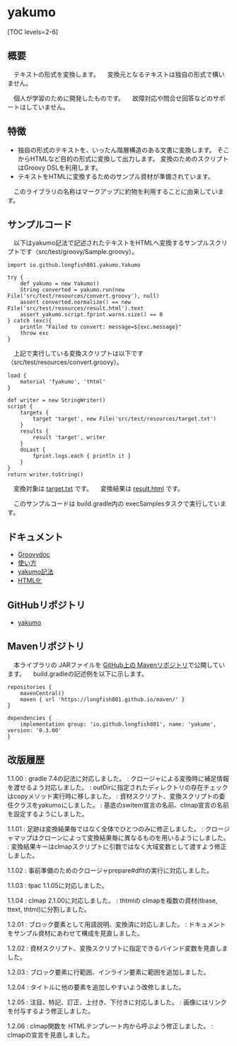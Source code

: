 # yakumo

[TOC levels=2-6]

## 概要

　テキストの形式を変換します。
　変換元となるテキストは独自の形式で構いません。

　個人が学習のために開発したものです。
　故障対応や問合せ回答などのサポートはしていません。

## 特徴

* 独自の形式のテキストを、いったん階層構造のある文書に変換します。
  そこからHTMLなど目的の形式に変換して出力します。
  変換のためのスクリプトはGroovy DSLを利用します。
* テキストをHTMLに変換するためのサンプル資材が準備されています。

　このライブラリの名称はマークアップに約物を利用することに由来しています。

## サンプルコード

　以下はyakumo記法で記述されたテキストをHTMLへ変換するサンプルスクリプトです（src/test/groovy/Sample.groovy）。

```
import io.github.longfish801.yakumo.Yakumo

try {
	def yakumo = new Yakumo()
	String converted = yakumo.run(new File('src/test/resources/convert.groovy'), null)
	assert converted.normalize() == new File('src/test/resources/result.html').text
	assert yakumo.script.fprint.warns.size() == 0
} catch (exc){
	println "Failed to convert: message=${exc.message}"
	throw exc
}
```

　上記で実行している変換スクリプトは以下です（src/test/resources/convert.groovy）。

```
load {
	material 'fyakumo', 'thtml'
}

def writer = new StringWriter()
script {
	targets {
		target 'target', new File('src/test/resources/target.txt')
	}
	results {
		result 'target', writer
	}
	doLast {
		fprint.logs.each { println it }
	}
}
return writer.toString()
```

　変換対象は [target.txt](https://github.com/longfish801/yakumo/tree/master/src/test/resources/target.txt) です。
　変換結果は [result.html](https://github.com/longfish801/yakumo/tree/master/src/test/resources/result.html) です。

　このサンプルコードは build.gradle内の execSamplesタスクで実行しています。

## ドキュメント

* [Groovydoc](groovydoc/)
* [使い方](howto.html)
* [yakumo記法](fyakumo.html)
* [HTML化](thtml.html)

## GitHubリポジトリ

* [yakumo](https://github.com/longfish801/yakumo)

## Mavenリポジトリ

　本ライブラリの JARファイルを [GitHub上の Mavenリポジトリ](https://github.com/longfish801/maven)で公開しています。
　build.gradleの記述例を以下に示します。

```
repositories {
	mavenCentral()
	maven { url 'https://longfish801.github.io/maven/' }
}

dependencies {
	implementation group: 'io.github.longfish801', name: 'yakumo', version: '0.3.00'
}
```

## 改版履歴

1.1.00
: gradle 7.4の記法に対応しました。
: クロージャによる変換時に補足情報を渡せるよう対応しました。
: outDirに指定されたディレクトリの存在チェックはcopyメソッド実行時に移しました。
: 資材スクリプト、変換スクリプトの委任クラスをyakumoにしました。
: 基底のswitem宣言の名前、clmap宣言の名前を設定するようにしました。

1.1.01
: 足跡は変換結果毎ではなく全体でひとつのみに修正しました。
: クロージャマップはクローンによって変換結果毎に異なるものを用いるようにしました。
: 変換結果キーはclmapスクリプトに引数ではなく大域変数として渡すよう修正しました。

1.1.02
: 事前準備のためのクロージャprepare#dfltの実行に対応しました。

1.1.03
: tpac 1.1.05に対応しました。

1.1.04
: clmap 2.1.00に対応しました。
: thtmlの clmapを複数の資材(tbase, ttext, thtml)に分割しました。

1.2.01
: ブロック要素として用語説明、変換済に対応しました。
: ドキュメントをサンプル資材にあわせて構成を見直しました。

1.2.02
: 資材スクリプト、変換スクリプトに指定できるバインド変数を見直しました。

1.2.03
: ブロック要素に行範囲、インライン要素に範囲を追加しました。

1.2.04
: タイトルに他の要素を追加しやすいよう改修しました。

1.2.05
: 注目、特記、訂正、上付き、下付きに対応しました。
: 画像にはリンクを付与するよう修正しました。

1.2.06
: clmap関数を HTMLテンプレート内から呼ぶよう修正しました。
: clmapの宣言を見直しました。
